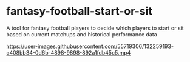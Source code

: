 # fantasy-football-start-or-sit
A tool for fantasy football players to decide which players to start or sit based on current matchups and historical performance data

https://user-images.githubusercontent.com/55719306/132259193-c408bb34-0d6b-4898-9898-892a1fdb45c5.mp4

